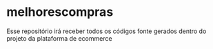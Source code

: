 # melhorescompras
Esse repositório irá receber todos os códigos fonte gerados dentro do projeto da plataforma de ecommerce
